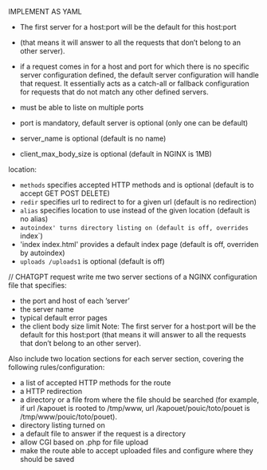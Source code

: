 

IMPLEMENT AS YAML

- The first server for a host:port will be the default for this host:port
- (that means it will answer to all the requests that don’t belong to an other server).

- if a request comes in for a host and port for which there is no specific server configuration defined, the default server configuration will handle that request. It essentially acts as a catch-all or fallback configuration for requests that do not match any other defined servers.

- must be able to liste on multiple ports

- port is mandatory, default server is optional (only one can be default)
- server_name is optional (default is no name)
- client_max_body_size is optional (default in NGINX is 1MB)

location:
- `methods` specifies accepted HTTP methods and is optional (default is to accept GET POST DELETE)
- `redir` specifies url to redirect to for a given url (default is no redirection)
- `alias` specifies location to use instead of the given location (default is no alias)
- `autoindex' turns directory listing on (default is off, overrides `index`)
- 'index index.html' provides a default index page (default is off, overriden by autoindex)
- `uploads /uploads1` is optional (default is off)

// CHATGPT request
write me two server sections of a NGINX configuration file that specifies:

- the port and host of each ’server’
- the server name
- typical default error pages
- the client body size limit
Note:  The first server for a host:port will be the default for this host:port (that means it will answer to all the requests that don’t belong to an other server).

Also include two location sections for each server section, covering the following rules/configuration:

- a list of accepted HTTP methods for the route
- a HTTP redirection
- a directory or a file from where the file should be searched (for example, if url /kapouet is rooted to /tmp/www, url /kapouet/pouic/toto/pouet is /tmp/www/pouic/toto/pouet).
- directory listing turned on
- a default file to answer if the request is a directory
- allow CGI based on .php for file upload
- make the route able to accept uploaded files and configure where they should be saved